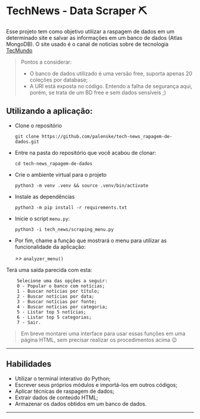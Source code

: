 # TechNews - Data Scraper ⛏️

Esse projeto tem como objetivo utilizar a raspagem de dados em um determinado site e salvar as informações em um banco de dados (Atlas MongoDB).
O site usado é o canal de noticias sobre de tecnologia [TecMundo](https://www.tecmundo.com.br/)

> Pontos a considerar:
> - O banco de dados utilizado é uma versão free, suporta apenas 20 coleções por database;
> - A URI está exposta no código. Entendo a falha de segurança aqui, porém, se trata de um BD free e sem dados sensíveis ;)



## Utilizando a aplicação:
- Clone o repositório

    `git clone https://github.com/palenske/tech-news_rapagem-de-dados.git`
- Entre na pasta do repositório que você acabou de clonar:

    `cd tech-news_rapagem-de-dados`
- Crie o ambiente virtual para o projeto

    `python3 -m venv .venv && source .venv/bin/activate`
- Instale as dependências

    `python3 -m pip install -r requirements.txt`
- Inicie o script `menu.py`:

    `python3 -i tech_news/scraping_menu.py`
- Por fim, chame a função que mostrará o menu para utilizar as funcionalidade da aplicação:

    *>>* `analyzer_menu()`

Terá uma saída parecida com esta:

```
    Selecione uma das opções a seguir:
    0 - Popular o banco com notícias;
    1 - Buscar notícias por título;
    2 - Buscar notícias por data;
    3 - Buscar notícias por fonte;
    4 - Buscar notícias por categoria;
    5 - Listar top 5 notícias;
    6 - Listar top 5 categorias;
    7 - Sair.
```
> Em breve montarei uma interface para usar essas funções em uma página HTML, sem precisar realizar os procedimentos acima 😉
---

## Habilidades

- Utilizar o terminal interativo do Python;
- Escrever seus próprios módulos e importá-los em outros códigos;
- Aplicar técnicas de raspagem de dados;
- Extrair dados de conteúdo HTML;
- Armazenar os dados obtidos em um banco de dados.

---

